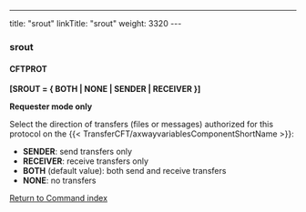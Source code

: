 ---
title: "srout"
linkTitle: "srout"
weight: 3320
--- <span id="srout"></span>

### srout

#### CFTPROT

****[SROUT = { BOTH
&#124; NONE &#124; SENDER &#124; RECEIVER }]****

****Requester mode only****

Select the direction of transfers (files or messages) authorized for
this protocol on the {{< TransferCFT/axwayvariablesComponentShortName  >}}:

- ****SENDER****: send transfers only
- ****RECEIVER****: receive transfers only
- ****BOTH**** (default value): both send and
    receive transfers
- ****NONE****: no transfers

[Return to Command index](../../)
